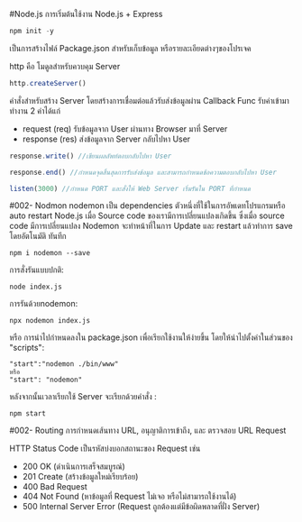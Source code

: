#Node.js
การเริ่มต้นใช้งาน Node.js + Express

```Javascript
npm init -y
```
เป็นการสร้างไฟล์ Package.json สำหรับเก็บข้อมูล หรือรายละเอียดต่างๆของโปรเจค

http คือ โมดูลสำหรับควบคุม Server
```Javascript
http.createServer()
```
คำสั่งสำหรับสร้าง Server โดยสร้างการเชื่อมต่อแล้วรับส่งข้อมูลผ่าน Callback Func รับค่าเข้ามาทำงาน 2 ค่าได้แก่
- request (req) รับข้อมูลจาก User ผ่านทาง Browser มาที่ Server
- response (res) ส่งข้อมูลจาก Server กลับไปหา User
```javascript
response.write() //เขียนผลลัพท์ตอบกลับไปหา User
```
```javascript
response.end() //กำหนดจุดสิ้นสุดการรับส่งข้อมูล และสามารถกำหนดช้อความตอบกลับไปหา User
```
```javascript
listen(3000) //กำหนด PORT และสั่งให้ Web Server เริ่มรันใน PORT ที่กำหนด
```

#002- Nodmon
nodemon เป็น dependencies ตัวหนึ่งที่ใช้ในการอัพเดทโปรแกรมหรือ auto restart Node.js
เมื่อ Source code ของเรามีการเปลี่ยนแปลงเกิดขึ้น ซึ่งเมื่อ source code มีการเปลี่ยนแปลง Nodemon จะทำหน้าที่ในการ Update และ restart แล้วทำการ save โดยอัตโนมัติ ทันทีก
```
npm i nodemon --save
```
การสั่งรันแบบปกติ:
```
node index.js
```
การรันด้วยnodemon:
```
npx nodemon index.js
```
หรือ การนำไปกำหนดลงใน package.json เพื่อเรียกใช้งานให้ง่ายขึ้น
โดยให้นำไปตั้งค่าในส่วนของ "scripts":
```
"start":"nodemon ./bin/www"
หรือ
"start": "nodemon"
```
หลังจากนั้นเวลาเรียกใช้ Server จะเรียกด้วยคำสั่ง :
```
npm start
```
#002- Routing
การกำหนดเส้นทาง URL, อนุญาติการเข้าถึง, และ ตรวจสอบ URL Request

HTTP Status Code
เป็นรหัสบ่งบอกสถานะของ Request เช่น
- 200 OK (ดำเนินการเสร็จสมบูรณ์)
- 201 Create (สร้างข้อมูลใหม่เรียบร้อย)
- 400 Bad Request
- 404 Not Found (หาข้อมูลที่ Request ไม่เจอ หรือไม่สามารถใช้งานได้)
- 500 Internal Server Error (Request ถูกต้องแต่มีข้อผิดพลาดที่ฝั่ง Server)